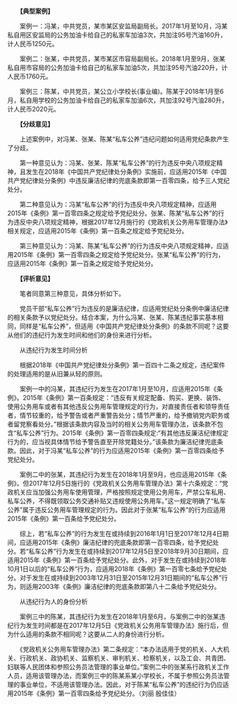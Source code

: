 　　**【典型案例】**

　　案例一：冯某，中共党员，某市某区安监局副局长。2017年1月至10月，冯某私自用区安监局的公务加油卡给自己的私家车加油3次，共加注95号汽油160升，计人民币1250元。

　　案例二：张某，中共党员，某市某区市容局副局长。2018年1月至9月，张某私自用市容局的公务加油卡给自己的私家车加油5次，共加注95号汽油220升，计人民币1760元。

　　案例三：陈某，中共党员，某公立小学校长(事业编)。陈某于2018年1月至6月，私自用学校的公务加油卡给自己的私家车加油6次，共加注92号汽油280升，计人民币2020元。

　　**【分歧意见】**

　　上述案例中，对冯某、张某、陈某“私车公养”违纪问题如何适用党纪条款产生了分歧。

　　第一种意见认为：冯某、张某、陈某“私车公养”的行为违反中央八项规定精神，且发生在2018年《中国共产党纪律处分条例》实施前，应适用2015年《中国共产党纪律处分条例》中违反廉洁纪律的兜底条款即第一百零四条，给予三人党纪处分。

　　第二种意见认为：冯某“私车公养”的行为违反中央八项规定精神，应适用2015年《条例》第一百零四条之规定给予党纪处分。张某、陈某“私车公养”的行为违反中央八项规定精神，根据2017年12月施行的《党政机关公务用车管理办法》相关规定，应适用2015年《条例》第一百条之规定给予党纪处分。

　　第三种意见认为：冯某、陈某“私车公养”的行为违反中央八项规定精神，应适用2015年《条例》第一百零四条之规定给予党纪处分。张某“私车公养”的行为，应适用2015年《条例》第一百条之规定给予党纪处分。

　　**【评析意见】**

　　笔者同意第三种意见，具体分析如下。

　　党员干部“私车公养”行为违反的是廉洁纪律，应适用党纪处分条例中廉洁纪律的相关条款予以党纪处分。结合本案，为什么冯某、张某、陈某违纪事实基本相同，同样是“私车公养”，但适用《中国共产党纪律处分条例》的条款不同呢？这要从他们的违纪行为发生时间和他们的身份来进行分析。

　　从违纪行为发生时间分析

　　根据2018年《中国共产党纪律处分条例》第一百四十二条之规定，违纪案件的处理适用的是从旧兼从轻的原则。

　　案例一中的冯某，其违纪行为发生在2017年1月至10月，应适用2015年《条例》。2015年《条例》第一百条规定：“违反有关规定配备、购买、更换、装饰、使用公务用车或者有其他违反公务用车管理规定的行为，对直接责任者和领导责任者，情节较重的，给予警告或者严重警告处分；情节严重的，给予撤销党内职务或者留党察看处分。”根据该条款内容及当时的相关公务用车管理办法，该条款不包含“私车公养”行为。2015年《条例》第一百零四条规定:“有其他违反廉洁纪律规定行为的，应当视具体情节给予警告直至开除党籍处分。”该条款为廉洁纪律兜底条款。因此，对于冯某“私车公养”的行为应适用2015年《条例》第一百零四条给予党纪处分。

　　案例二中的张某，其违纪行为发生在2018年1月至9月，也应适用2015年《条例》。但2017年12月5日施行的《党政机关公务用车管理办法》第十六条规定：“党政机关应当加强公务用车使用管理，严格按照规定使用公务用车，严禁公车私用、私车公养，不得既领取公务交通补贴又违规使用公务用车。”这一规定明确了“私车公养”属于违反公务用车管理规定的行为。因此对于张某“私车公养”的行为应适用2015年《条例》第一百条给予党纪处分。

　　综上，若“私车公养”的行为发生在或持续到2016年1月1日至2017年12月4日期间，应适用2015年《条例》廉洁纪律的兜底条款即第一百零四条，给予党纪处分。若“私车公养”行为发生在或持续到2017年12月5日至2018年9月30日期间，应适用2015年《条例》第一百条给予党纪处分。此外，对于发生在或持续到2018年10月1日以后的“私车公养”行为，应适用2018年《条例》第一百零七条给予党纪处分。对于发生在或持续到2003年12月31日至2015年12月31日期间的“私车公养”行为，则适用2003年《条例》廉洁纪律的兜底条款即第八十二条给予党纪处分。

　　从违纪行为人的身份分析

　　案例三中的陈某，其违纪行为发生在2018年1月至6月，与案例二中的张某违纪行为发生时间都是在2017年12月5日《党政机关公务用车管理办法》施行后，但为什么适用的条款不相同呢？这要从二人的身份进行分析。

　　《党政机关公务用车管理办法》第二条规定：“本办法适用于党的机关、人大机关、行政机关、政协机关、监察机关、审判机关、检察机关，以及工会、共青团、妇联等人民团体和参照公务员法管理的事业单位。”案例二中的张某系行政机关工作人员，适用该管理办法，而案例三中的陈某系某小学校长，不属于参照公务员法管理的事业单位，不适用该管理办法。因此，对于陈某“私车公养”的违纪行为仍应适用2015年《条例》第一百零四条给予党纪处分。（刘丽 殷佳佳）